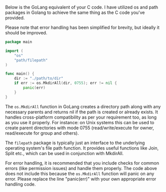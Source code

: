 Below is the GoLang equivalent of your C code. I have utilized os and path packages in Golang to achieve the same thing as the C code you've provided.

Please note that error handling has been simplified for brevity, but ideally it should be improved. 

```go
package main

import (
	"os"
	"path/filepath"
)

func main() {
	dir := "./path/to/dir"
	if err := os.MkdirAll(dir, 0755); err != nil {
		panic(err)
	}
}
```
The `os.MkdirAll` function in GoLang creates a directory path along with any necessary parents and returns nil if the path is created or already exists. It handles cross-platform compatibility as per your requirement too, as long as you use it properly. For instance: on Unix systems this can be used to create parent directories with mode 0755 (read/write/execute for owner, read/execute for group and others).

The `filepath` package is typically just an interface to the underlying operating system's file path function. It provides useful functions like Join, Split etc., which can be used in conjunction with MkdirAll. 

For error handling, it is recommended that you include checks for common errors (like permission issues) and handle them properly. The code above does not include this because the `os.MkdirAll` function will panic on any error. Please replace the line "panic(err)" with your own appropriate error handling code.

